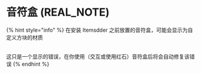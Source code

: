 # 音符盒 (REAL\_NOTE)

{% hint style="info" %}
在安装 Itemsdder 之前放置的音符盒，可能会显示为自定义方块的材质

\
这只是一个显示的错误，在你使用（交互或使用红石）音符盒后将会自动修复该错误
{% endhint %}
